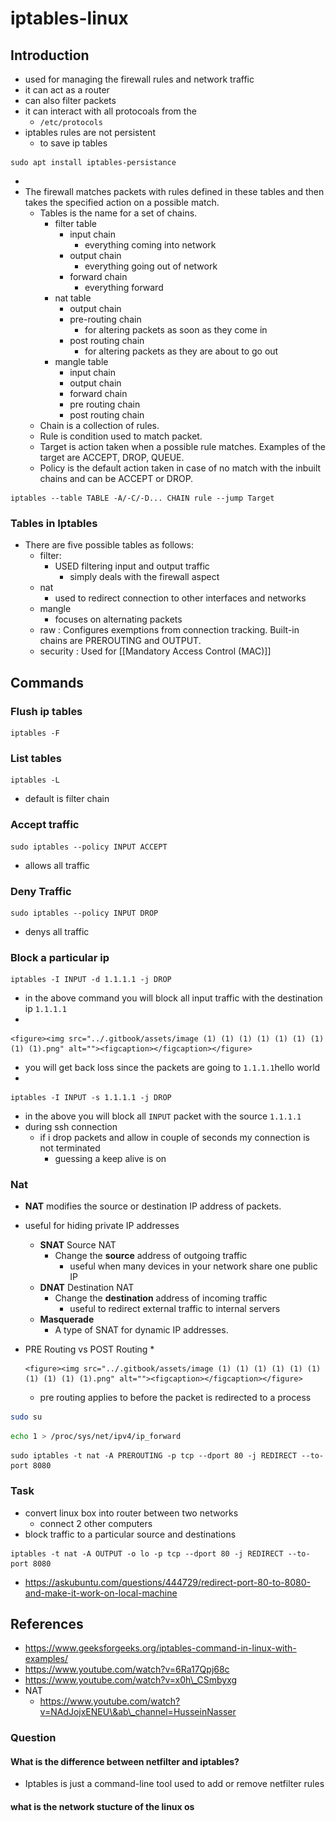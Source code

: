 # iptables-linux

## Introduction

* used for managing the firewall rules and network traffic
* it can act as a router
* can also filter packets
* it can interact with all protocoals from the
  * `/etc/protocols`
* iptables rules are not persistent
  * to save ip tables

```
sudo apt install iptables-persistance
```

*
* The firewall matches packets with rules defined in these tables and then takes the specified action on a possible match.
  * Tables is the name for a set of chains.
    * filter table
      * input chain
        * everything coming into network
      * output chain
        * everything going out of network
      * forward chain
        * everything forward
    * nat table
      * output chain
      * pre-routing chain
        * for altering packets as soon as they come in
      * post routing chain
        * for altering packets as they are about to go out
    * mangle table
      * input chain
      * output chain
      * forward chain
      * pre routing chain
      * post routing chain
  * Chain is a collection of rules.
  * Rule is condition used to match packet.
  * Target is action taken when a possible rule matches. Examples of the target are ACCEPT, DROP, QUEUE.
  * Policy is the default action taken in case of no match with the inbuilt chains and can be ACCEPT or DROP.

```
iptables --table TABLE -A/-C/-D... CHAIN rule --jump Target
```

### Tables in Iptables

* There are five possible tables as follows:
  * filter:
    * USED filtering input and output traffic
      * simply deals with the firewall aspect
  * nat
    * used to redirect connection to other interfaces and networks
  * mangle
    * focuses on alternating packets
  * raw : Configures exemptions from connection tracking. Built-in chains are PREROUTING and OUTPUT.
  * security : Used for \[\[Mandatory Access Control (MAC)]]

## Commands

### Flush ip tables

```
iptables -F
```

### List tables

```
iptables -L
```

* default is filter chain

### Accept traffic

```
sudo iptables --policy INPUT ACCEPT
```

* allows all traffic

### Deny Traffic

```
sudo iptables --policy INPUT DROP
```

* denys all traffic

### Block a particular ip

```
iptables -I INPUT -d 1.1.1.1 -j DROP 
```

* in the above command you will block all input traffic with the destination ip `1.1.1.1`
*

    <figure><img src="../.gitbook/assets/image (1) (1) (1) (1) (1) (1) (1) (1) (1).png" alt=""><figcaption></figcaption></figure>
* you will get back loss since the packets are going to `1.1.1.1`hello world
*

```
iptables -I INPUT -s 1.1.1.1 -j DROP 
```

* in the above you will block all `INPUT` packet with the source `1.1.1.1`
* during ssh connection
  * if i drop packets and allow in couple of seconds my connection is not terminated
    * guessing a keep alive is on

### Nat

* **NAT** modifies the source or destination IP address of packets.
* useful for hiding private IP addresses
  * **SNAT** Source NAT
    * Change the **source** address of outgoing traffic
      * useful when many devices in your network share one public IP
  * **DNAT** Destination NAT
    * Change the **destination** address of incoming traffic
      * useful to redirect external traffic to internal servers
  * **Masquerade**
    * A type of SNAT for dynamic IP addresses.
* PRE Routing vs POST Routing
  *

      <figure><img src="../.gitbook/assets/image (1) (1) (1) (1) (1) (1) (1) (1) (1) (1).png" alt=""><figcaption></figcaption></figure>
  * pre routing applies to before the packet is redirected to a process

```bash
sudo su
```

```bash
echo 1 > /proc/sys/net/ipv4/ip_forward
```

```
sudo iptables -t nat -A PREROUTING -p tcp --dport 80 -j REDIRECT --to-port 8080
```

### Task

* convert linux box into router between two networks
  * connect 2 other computers
* block traffic to a particular source and destinations

```
iptables -t nat -A OUTPUT -o lo -p tcp --dport 80 -j REDIRECT --to-port 8080
```

* https://askubuntu.com/questions/444729/redirect-port-80-to-8080-and-make-it-work-on-local-machine

## References

* https://www.geeksforgeeks.org/iptables-command-in-linux-with-examples/
* https://www.youtube.com/watch?v=6Ra17Qpj68c
* https://www.youtube.com/watch?v=x0h\_CSmbyxg
* NAT
  * https://www.youtube.com/watch?v=NAdJojxENEU\&ab\_channel=HusseinNasser

### Question

#### What is the difference between netfilter and iptables?

* Iptables is just a command-line tool used to add or remove netfilter rules

#### what is the network stucture of the linux os
